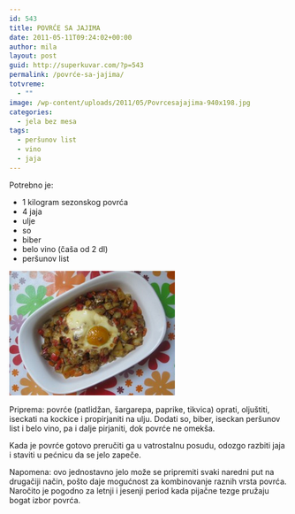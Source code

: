 ```yaml
---
id: 543
title: POVRĆE SA JAJIMA
date: 2011-05-11T09:24:02+00:00
author: mila
layout: post
guid: http://superkuvar.com/?p=543
permalink: /povrće-sa-jajima/
totvreme:
  - ""
image: /wp-content/uploads/2011/05/Povrcesajajima-940x198.jpg
categories:
  - jela bez mesa
tags:
  - peršunov list
  - vino
  - jaja
---
```

Potrebno je:

  * 1 kilogram sezonskog povrća
  * 4 jaja
  * ulje
  * so
  * biber
  * belo vino (čaša od 2 dl)
  * peršunov list

[<img class="alignnone size-medium wp-image-6132" src="/wp-content/uploads/2011/05/Povrcesajajima-300x225.jpg" alt="Povrcesajajima" width="300" height="225" />](/wp-content/uploads/2011/05/Povrcesajajima.jpg)

Priprema: povrće (patlidžan, šargarepa, paprike, tikvica) oprati, oljuštiti, iseckati na kockice i propirjaniti na ulju. Dodati so, biber, iseckan peršunov list i belo vino, pa i dalje pirjaniti, dok povrće ne omekša.

Kada je povrće gotovo preručiti ga u vatrostalnu posudu, odozgo razbiti jaja i staviti u pećnicu da se jelo zapeče.

Napomena: ovo jednostavno jelo može se pripremiti svaki naredni put na drugačiji način, pošto daje mogućnost za kombinovanje raznih vrsta povrća. Naročito je pogodno za letnji i jesenji period kada pijačne tezge pružaju bogat izbor povrća.

&nbsp;